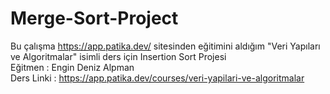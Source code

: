 # Merge-Sort-Project
Bu çalışma https://app.patika.dev/ sitesinden eğitimini aldığım "Veri Yapıları ve Algoritmalar" isimli ders için Insertion Sort Projesi  
Eğitmen : Engin Deniz Alpman  
Ders Linki : https://app.patika.dev/courses/veri-yapilari-ve-algoritmalar
